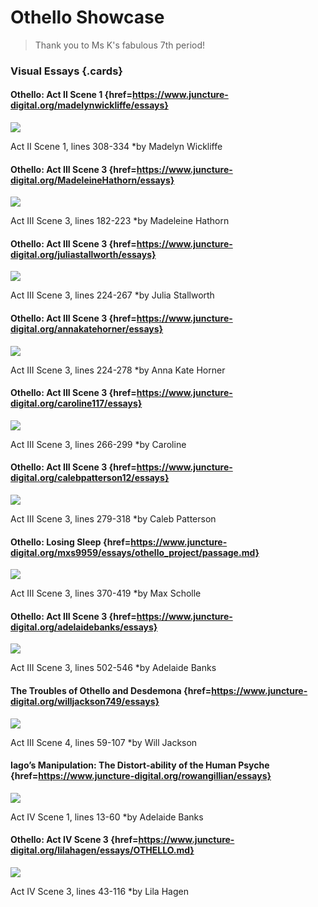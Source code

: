 # Othello Showcase
> Thank you to Ms K's fabulous 7th period!

### Visual Essays {.cards}

#### Othello: Act II Scene 1 {href=https://www.juncture-digital.org/madelynwickliffe/essays}

![](https://upload.wikimedia.org/wikipedia/commons/a/a3/Am%C3%A9thystre_sceptre2.jpg)

Act II Scene 1, lines 308-334
*by Madelyn Wickliffe

#### Othello: Act III Scene 3 {href=https://www.juncture-digital.org/MadeleineHathorn/essays}

![](https://upload.wikimedia.org/wikipedia/commons/f/f6/Lunar_phases_al-Biruni.jpg)

Act III Scene 3, lines 182-223
*by Madeleine Hathorn

#### Othello: Act III Scene 3 {href=https://www.juncture-digital.org/juliastallworth/essays}

![](https://upload.wikimedia.org/wikipedia/commons/a/a6/Othello%2C_Desdemona_and_Emilia_%281867%29%2C_Daniel_Maclise.jpg)

Act III Scene 3, lines 224-267
*by Julia Stallworth


#### Othello: Act III Scene 3 {href=https://www.juncture-digital.org/annakatehorner/essays}

![](https://upload.wikimedia.org/wikipedia/commons/b/b1/Othello_and_Desdemona_in_Venice_by_Th%C3%A9odore_Chass%C3%A9riau.jpg)

Act III Scene 3, lines 224-278
*by Anna Kate Horner

#### Othello: Act III Scene 3 {href=https://www.juncture-digital.org/caroline117/essays}

![](https://upload.wikimedia.org/wikipedia/commons/3/3c/Chass%C3%A9riau_-_Othello_Suite_No._6_%28Act_3%2C_Scene_3_Desdemona_talking_to_Cassio%29%2C_1976.18f.jpg)

Act III Scene 3, lines 266-299
*by Caroline 

#### Othello: Act III Scene 3 {href=https://www.juncture-digital.org/calebpatterson12/essays}

![](https://upload.wikimedia.org/wikipedia/commons/1/19/Falconry_equipment_%28OAW%29.png)

Act III Scene 3, lines 279-318
*by Caleb Patterson

#### Othello: Losing Sleep {href=https://www.juncture-digital.org/mxs9959/essays/othello_project/passage.md}

![](https://upload.wikimedia.org/wikipedia/commons/2/29/Venetian_grenadiers_attack_an_Ottoman_fort%2C_1717.jpg)

Act III Scene 3, lines 370-419
*by Max Scholle

#### Othello: Act III Scene 3 {href=https://www.juncture-digital.org/adelaidebanks/essays}

![](https://upload.wikimedia.org/wikipedia/commons/9/99/Christian_K%C3%B6hler_Othello.jpg)

Act III Scene 3, lines 502-546
*by Adelaide Banks

#### The Troubles of Othello and Desdemona {href=https://www.juncture-digital.org/willjackson749/essays}

![](https://upload.wikimedia.org/wikipedia/commons/e/e0/Othello_and_Desdemona_by_Daniel_Maclis.jpg)

Act III Scene 4, lines 59-107
*by Will Jackson

#### Iago’s Manipulation: The Distort-ability of the Human Psyche {href=https://www.juncture-digital.org/rowangillian/essays}

![](https://i.pinimg.com/736x/cc/66/1d/cc661d7341e532165c68d15637e204ef.jpg)

Act IV Scene 1, lines 13-60
*by Adelaide Banks

#### Othello: Act IV Scene 3 {href=https://www.juncture-digital.org/lilahagen/essays/OTHELLO.md}

![](https://upload.wikimedia.org/wikipedia/commons/0/0c/Study-for-desdemona-s-death-song.jpg)

Act IV Scene 3, lines 43-116
*by Lila Hagen